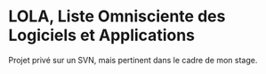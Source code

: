 # LOLA, Liste Omnisciente des Logiciels et Applications
<p>Projet privé sur un SVN, mais pertinent dans le cadre de mon stage.</p>